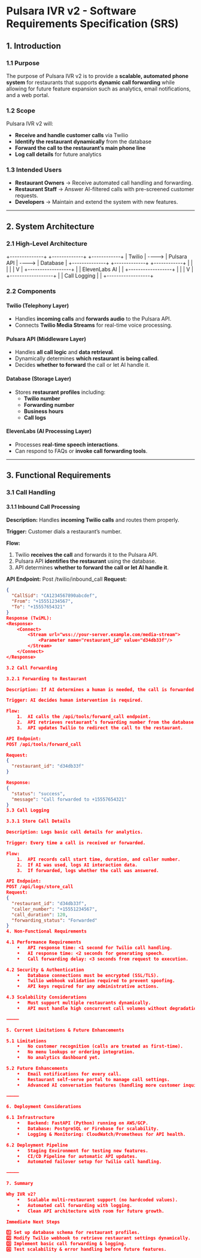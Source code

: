 # Pulsara IVR v2 - Software Requirements Specification (SRS)

## 1. Introduction

### 1.1 Purpose
The purpose of Pulsara IVR v2 is to provide a **scalable, automated phone system** for restaurants that supports **dynamic call forwarding** while allowing for future feature expansion such as analytics, email notifications, and a web portal.

### 1.2 Scope
Pulsara IVR v2 will:
- **Receive and handle customer calls** via Twilio
- **Identify the restaurant dynamically** from the database
- **Forward the call to the restaurant’s main phone line**
- **Log call details** for future analytics

### 1.3 Intended Users
- **Restaurant Owners** → Receive automated call handling and forwarding.
- **Restaurant Staff** → Answer AI-filtered calls with pre-screened customer requests.
- **Developers** → Maintain and extend the system with new features.

---

## 2. System Architecture

### 2.1 High-Level Architecture
   +--------------+       +-------------+       +------------+
   |   Twilio     | ----> |  Pulsara API | ----> |  Database  |
   +--------------+       +-------------+       +------------+
          |                     |
          |                     |
          |                     V
          |              +------------------+
          |              |  ElevenLabs AI   |
          |              +------------------+
          |                     |
          |                     V
          |              +------------------+
          |              |   Call Logging   |
          |              +------------------+
### 2.2 Components

#### **Twilio (Telephony Layer)**
- Handles **incoming calls** and **forwards audio** to the Pulsara API.
- Connects **Twilio Media Streams** for real-time voice processing.

#### **Pulsara API (Middleware Layer)**
- Handles **all call logic** and **data retrieval**.
- Dynamically determines **which restaurant is being called**.
- Decides **whether to forward** the call or let AI handle it.

#### **Database (Storage Layer)**
- Stores **restaurant profiles** including:
  - **Twilio number**
  - **Forwarding number**
  - **Business hours**
  - **Call logs**

#### **ElevenLabs (AI Processing Layer)**
- Processes **real-time speech interactions**.
- Can respond to FAQs or **invoke call forwarding tools**.

---

## 3. Functional Requirements

### 3.1 Call Handling

#### **3.1.1 Inbound Call Processing**
**Description:** Handles **incoming Twilio calls** and routes them properly.

**Trigger:** Customer dials a restaurant’s number.

**Flow:**
1. Twilio **receives the call** and forwards it to the Pulsara API.
2. Pulsara API **identifies the restaurant** using the database.
3. API determines **whether to forward the call or let AI handle it**.

**API Endpoint:**
Post /twilio/inbound_call
**Request:**
```json
{
  "CallSid": "CA1234567890abcdef",
  "From": "+15551234567",
  "To": "+15557654321"
}
Response (TwiML):
<Response>
    <Connect>
        <Stream url="wss://your-server.example.com/media-stream">
            <Parameter name="restaurant_id" value="d34db33f"/>
        </Stream>
    </Connect>
</Response>

3.2 Call Forwarding

3.2.1 Forwarding to Restaurant

Description: If AI determines a human is needed, the call is forwarded.

Trigger: AI decides human intervention is required.

Flow:
	1.	AI calls the /api/tools/forward_call endpoint.
	2.	API retrieves restaurant’s forwarding number from the database.
	3.	API updates Twilio to redirect the call to the restaurant.

API Endpoint:
POST /api/tools/forward_call

Request:
{
  "restaurant_id": "d34db33f"
}

Response:
{
  "status": "success",
  "message": "Call forwarded to +15557654321"
}
3.3 Call Logging

3.3.1 Store Call Details

Description: Logs basic call details for analytics.

Trigger: Every time a call is received or forwarded.

Flow:
	1.	API records call start time, duration, and caller number.
	2.	If AI was used, logs AI interaction data.
	3.	If forwarded, logs whether the call was answered.

API Endpoint:
POST /api/logs/store_call
Request:
{
  "restaurant_id": "d34db33f",
  "caller_number": "+15551234567",
  "call_duration": 120,
  "forwarding_status": "Forwarded"
}
4. Non-Functional Requirements

4.1 Performance Requirements
	•	API response time: <1 second for Twilio call handling.
	•	AI response time: <2 seconds for generating speech.
	•	Call forwarding delay: <3 seconds from request to execution.

4.2 Security & Authentication
	•	Database connections must be encrypted (SSL/TLS).
	•	Twilio webhook validation required to prevent spoofing.
	•	API keys required for any administrative actions.

4.3 Scalability Considerations
	•	Must support multiple restaurants dynamically.
	•	API must handle high concurrent call volumes without degradation.

⸻

5. Current Limitations & Future Enhancements

5.1 Limitations
	•	No customer recognition (calls are treated as first-time).
	•	No menu lookups or ordering integration.
	•	No analytics dashboard yet.

5.2 Future Enhancements
	•	Email notifications for every call.
	•	Restaurant self-serve portal to manage call settings.
	•	Advanced AI conversation features (handling more customer inquiries).

⸻

6. Deployment Considerations

6.1 Infrastructure
	•	Backend: FastAPI (Python) running on AWS/GCP.
	•	Database: PostgreSQL or Firebase for scalability.
	•	Logging & Monitoring: CloudWatch/Prometheus for API health.

6.2 Deployment Pipeline
	•	Staging Environment for testing new features.
	•	CI/CD Pipeline for automatic API updates.
	•	Automated failover setup for Twilio call handling.

⸻

7. Summary

Why IVR v2?
	•	Scalable multi-restaurant support (no hardcoded values).
	•	Automated call forwarding with logging.
	•	Clean API architecture with room for future growth.

Immediate Next Steps

1️⃣ Set up database schema for restaurant profiles.
2️⃣ Modify Twilio webhook to retrieve restaurant settings dynamically.
3️⃣ Implement basic call forwarding & logging.
4️⃣ Test scalability & error handling before future features.

